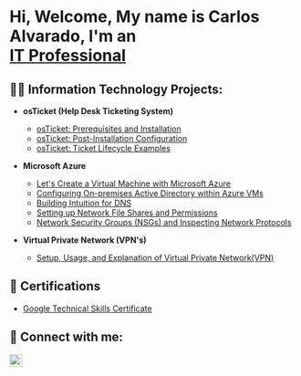 <h1>Hi, Welcome,  My name is Carlos Alvarado, I'm an <br/><a href="https://www.linkedin.com/in/carlos-alvarado-402959279/">IT Professional</a>


<h2>👨‍💻 Information Technology Projects:</h2>

- <b>osTicket (Help Desk Ticketing System)</b>
  - [osTicket: Prerequisites and Installation](https://github.com/CarlosAlvarado0718/osticket-prereqs)
  - [osTicket: Post-Installation Configuration](https://github.com/CarlosAlvarado0718/osTicket-PostConfig)
  - [osTicket: Ticket Lifecycle Examples](https://github.com/CarlosAlvarado0718/osTicket_Lifecycle)
- <b>Microsoft Azure</b>
  - [Let's Create a Virtual Machine with Microsoft Azure](https://github.com/CarlosAlvarado0718/Virtual-Machine)
  - [Configuring On-premises Active Directory within Azure VMs](https://github.com/CarlosAlvarado0718/Configure-AD)
  - [Building Intuition for DNS](https://github.com/CarlosAlvarado0718/DNS-Intuition)
  - [Setting up Network File Shares and Permissions](https://github.com/CarlosAlvarado0718/Network-F-P)
  - [Network Security Groups (NSGs) and Inspecting Network Protocols](https://github.com/CarlosAlvarado0718/Network-Protocols)

- <b>Virtual Private Network (VPN's)</b>
  - [Setup, Usage, and Explanation of Virtual Private Network(VPN)](https://github.com/CarlosAlvarado0718/VPN-NETWORK)
<h2>📜 Certifications</h2>

- [Google Technical Skills Certificate](https://coursera.org/share/083dbf9dbe4e91ff73341501eb3d056b)


<h2> 🤳 Connect with me:</h2>



[<img align="left" alt="JoshMadakor | LinkedIn" width="22px" src="https://cdn.jsdelivr.net/npm/simple-icons@v3/icons/linkedin.svg" />][linkedin]

[linkedin]:https://www.linkedin.com/in/carlos-alvarado0718/



